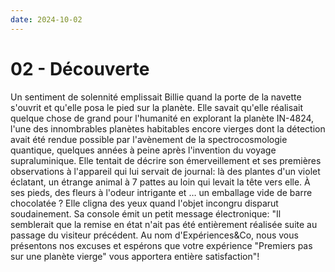 ```yaml
---
date: 2024-10-02
---
```

# 02 - Découverte

Un sentiment de solennité emplissait Billie quand la porte de la navette s'ouvrit et
qu'elle posa le pied sur la planète. Elle savait qu'elle réalisait quelque chose de
grand pour l'humanité en explorant la planète IN-4824, l'une des innombrables planètes
habitables encore vierges dont la détection avait été rendue possible par l'avènement de
la spectrocosmologie quantique, quelques années à peine après l'invention du voyage
supraluminique. Elle tentait de décrire son émerveillement et ses premières observations
à l'appareil qui lui servait de journal: là des plantes d'un violet éclatant, un étrange
animal à 7 pattes au loin qui levait la tête vers elle. À ses pieds, des fleurs à
l'odeur intrigante et … un emballage vide de barre chocolatée ? Elle cligna des yeux
quand l'objet incongru disparut soudainement. Sa console émit un petit message
électronique: "Il semblerait que la remise en état n'ait pas été entièrement réalisée
suite au passage du visiteur précédent. Au nom d'Expériences&Co, nous vous présentons
nos excuses et espérons que votre expérience "Premiers pas sur une planète vierge" vous
apportera entière satisfaction"!
